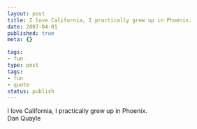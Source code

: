 ```yaml
---
layout: post
title: I love California, I practically grew up in Phoenix.
date: 2007-04-01
published: true
meta: {}

tags:
- fun
type: post
tags:
- fun
- quote
status: publish
---
```

I love California, I practically grew up in Phoenix.<br />Dan Quayle
